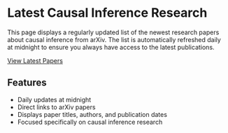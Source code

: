 # Latest Causal Inference Research

This page displays a regularly updated list of the newest research papers about causal inference from arXiv. The list is automatically refreshed daily at midnight to ensure you always have access to the latest publications.

[View Latest Papers](../workspace/arxiv_causal.html)

## Features
- Daily updates at midnight
- Direct links to arXiv papers
- Displays paper titles, authors, and publication dates
- Focused specifically on causal inference research
